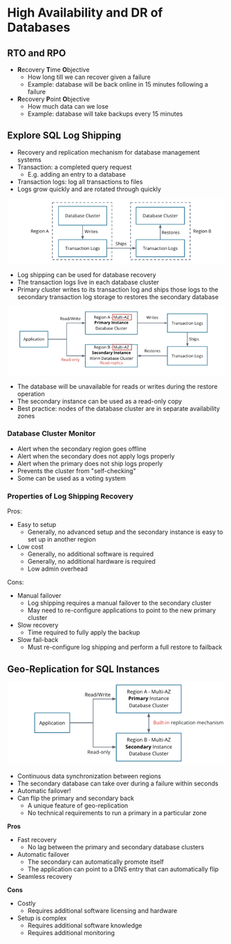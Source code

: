 # High Availability and DR of Databases

## RTO and RPO

* **R**ecovery **T**ime **O**bjective
    * How long till we can recover given a failure
    * Example: database will be back online in 15 minutes following a failure
* **R**ecovery **P**oint **O**bjective
    * How much data can we lose
    * Example: database will take backups every 15 minutes

## Explore SQL Log Shipping

* Recovery and replication mechanism for database management systems
* Transaction: a completed query request
    * E.g. adding an entry to a database
* Transaction logs: log all transactions to files
* Logs grow quickly and are rotated through quickly

![image](img/basic-log-shipping.png)

* Log shipping can be used for database recovery
* The transaction logs live in each database cluster
* Primary cluster writes to its transaction log and ships those logs to the secondary transaction log storage to restores the secondary database

![image](img/log-shipping.png)

* The database will be unavailable for reads or writes during the restore operation
* The secondary instance can be used as a read-only copy
* Best practice: nodes of the database cluster are in separate availability zones

### Database Cluster Monitor

* Alert when the secondary region goes offline
* Alert when the secondary does not apply logs properly
* Alert when the primary does not ship logs properly
* Prevents the cluster from "self-checking"
* Some can be used as a voting system

### Properties of Log Shipping Recovery

Pros:

* Easy to setup
    * Generally, no advanced setup and the secondary instance is easy to set up in another region
* Low cost
    * Generally, no additional software is required
    * Generally, no additional hardware is required
    * Low admin overhead

Cons:

* Manual failover
    * Log shipping requires a manual failover to the secondary cluster
    * May need to re-configure applications to point to the new primary cluster
* Slow recovery
    * Time required to fully apply the backup
* Slow fail-back
    * Must re-configure log shipping and perform a full restore to failback
    
## Geo-Replication for SQL Instances

![image](img/basic-geo-replication.png)

* Continuous data synchronization between regions
* The secondary database can take over during a failure within seconds
* Automatic failover!
* Can flip the primary and secondary back
    * A unique feature of geo-replication
    * No technical requirements to run a primary in a particular zone

**Pros**

* Fast recovery
    * No lag between the primary and secondary database clusters
* Automatic failover
    * The secondary can automatically promote itself
    * The application can point to a DNS entry that can automatically flip
* Seamless recovery

**Cons**

* Costly
    * Requires additional software licensing and hardware
* Setup is complex
    * Requires additional software knowledge
    * Requires additional monitoring
